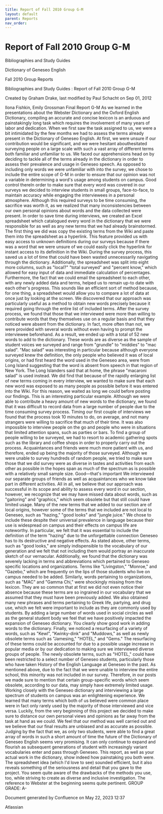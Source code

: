 ```yaml
---
title: Report of Fall 2010 Group G-M
layout: default
parent: Reports
nav_order:
---
```


# Report of Fall 2010 Group G-M

Bibliographies and Study Guides

Dictionary of Geneseo English

Fall 2010 Group Reports

Bibliographies and Study Guides : Report of Fall 2010 Group G-M

Created by  Graham Drake, last modified by  Paul Schacht on Sep 01, 2012

Ilona Fishkin, Emily Grossman Final Report G-M  As we learned in the presentations about the Webster Dictionary and the Oxford English Dictionary, compiling an accurate and concise lexicon is an arduous and painstakingly long task which requires the involvement of many years of labor and dedication. When we first saw the task assigned to us, we were a bit intimidated by the few months we had to assess the terms already present in the Dictionary of Geneseo English. At first, we were unsure if our contribution would be significant, and we were hesitant abouthesitated surveying people on a large scale with such a vast array of different terms both familiar and unfamiliar to us. We faced our apprehensions head on by deciding to tackle all of the terms already in the dictionary in order to assess their prevalence and usage in Geneseo speech.  As opposed to including only words we were unfamiliar with into the survey, we chose to include the entire scope of G-M in order to ensure that our opinion was not a variable in determining a word's usage among students on campus. Good control thereIn order to make sure that every word was covered in our surveys we decided to interview students in small groups, face-to-face, to maintain accuracy while engaging the interviewees in a personal atmosphere. Although this required surveys to be time consuming, the sacrifice was worth it, as we realized that many inconsistencies between our own personal opinions about words and the data collected were present.  In order to save time during interviews, we created an Excel spreadsheet which catalogued every word in the dictionary that we were responsible for as well as any new terms that we had already brainstormed. The first thing we did was copy the existing terms from the Wiki and paste them into the spreadsheet as a hyperlink. This feature provided us with easy access to unknown definitions during our surveys because if there was a word that we were unsure of we could easily click the hyperlink for instant access to its definition in the Wiki. During the survey process, this saved us a lot of time that could have been wasted unnecessarily navigating through the dictionary. Additionally, the spreadsheet was split into eight more columns, such as &quot;local?&quot; &quot;total surveyed&quot; and &quot;percent know,&quot; which allowed for easy input of data and immediate calculation of percentages. Furthermore, the fact that we could email the spreadsheet to each other, with any newly added data and terms, helped us to remain up-to date with each other's progress. This sounds like an efficient sort of method because, for one thing, a spreadsheet would allow you to compare a lot of data at once just by looking at the screen. We discovered that our approach was particularly useful as a method to obtain new words precisely because it required going through the entire list of included terms. After the survey process, we found that those that we interviewed were more than willing to contribute words that they themselves use on a regular basis and that they noticed were absent from the dictionary. In fact, more often than not, we were provided with several words without even having to prompt the interviewee beforehand. As a result, we ended up with a total of 52 new words to add to the dictionary. These words are as diverse as the sample of student voices we surveyed and range from &quot;grundle&quot; to &quot;middies&quot; to &quot;mac salad&quot;. &quot;Mac salad&quot; was interesting in particular because although everyone surveyed knew the definition, the only people who believed it was of local origins, or had first heard the word used in the Geneseo area, were from Long Island suggesting that the word is absent from speech in that region of New York. The Long Islanders said that at home, the phrase &quot;macaroni salad&quot; is used instead. We did find that because of the rapidly enlarging list of new terms coming in every interview, we wanted to make sure that each new word was exposed to as many people as possible before it was entered into the Wiki. For this reason, we waited as long we could before posting our findings. This is an interesting particular example. Although we were able to contribute a heavy amount of new words to the dictionary, we found that it was difficult to record data from a large number of people due to the time consuming survey process. Timing our first couple of interviews we found that the process took 10 minutes to do, on average, and not many strangers were willing to sacrifice that much of their time. It was also impossible to interview people on the go and people who were in situations that limited attention spans, such as parties or bars. To find a group of people willing to be surveyed, we had to resort to academic gathering spots such as the library and coffee shops in order to properly carry out the process. Acquaintances and friends were much more patient with us, and therefore, ended up being the majority of those surveyed. Although we were unable to survey hundreds of random people, we tried to make sure those that we did survey were as diverse in tastes and activities from each other as possible in the hopes span as much of the spectrum as is possible with a relatively small sample size. Good—that's important We interviewed our separate groups of friends as well as acquaintances who we know take part in different activities. All in all, we believe that our approach was successful in its scope and ability to assess every word in our section, however, we recognize that we may have missed data about words, such as &quot;gaitoring&quot; and &quot;graphics,&quot; which seem obsolete but that still could have limited usage.  Many of the new terms that we added to our section are of local origins, however some of the terms that we included are not local to Geneseo, such as &quot;hazing,&quot; &quot;good looks&quot; and &quot;jungle juice.&quot; We chose to include these despite their universal prevalence in language because their use is widespread on campus and their effects on campus life are noteworthy. In particular, we felt that it was essential to include the definition of the term &quot;hazing&quot; due to the unforgettable connection Geneseo has to its destructive and negative effects. As stated above, other terms, such as &quot;good looks,&quot; are simply indispensible to the vocabulary of our generation and we felt that not including them would portray an inaccurate sketch of our vernacular.  Additionally, we found that the dictionary was severely lacking in terms and abbreviations which pertained to Geneseo specific locations and organizations. Terms like &quot;Livingston,&quot; &quot;Monroe,&quot; and &quot;Gazebo,&quot; which are frequently on the lips of those students who live on campus needed to be added. Similarly, words pertaining to organizations, such as &quot;MAC&quot; and &quot;Gamma Chi,&quot; were shockingly missing from the lexicon. They are so common that at first we did not even notice their absence because these terms are so ingrained in our vocabulary that we assumed that they must have been previously added. We also obtained many new phrases and terms pertaining to Greek life, partying, and drug use, which we felt were important to include as they are commonly used by students. By adding a large number of words used in social circles as well as the general student body we feel that we have positively impacted the expansion of Geneseo dictionary. You clearly show good work in adding words to the dictionary. Finally, we noticed a resurfacing of a variety of words, such as &quot;Kewl&quot;, &quot;Kwinky-dink&quot; and &quot;Muddows,&quot; as well as newly obsolete terms such as &quot;Jamesing,&quot; &quot;HOTEL,&quot; and &quot;Gems.&quot; The resurfacing of these terms could be accounted for due to a possible usage increase in popular media or by our dedication to making sure we interviewed diverse groups of people. The newly obsolete terms, such as &quot;HOTEL,&quot; could have been restricted to a select number of Geneseo students, particularly those who have taken History of the English Language at Geneseo in the past. As mentioned above, due to the fact that we were unable to interview the entire school, this minority was not included in our survey. Therefore, in our posts we made sure to mention that certain group-specific words which seem obsolete, according to our data, may simply have extremely limited usage.  Working closely with the Geneseo dictionary and interviewing a large spectrum of students on campus was an enlightening experience. We learned that many terms which both of us believed were common place were in fact only rarely used by the majority of those interviewed and vice versa. Luckily, from the very beginning of this project we decided to make sure to distance our own personal views and opinions as far away from the task at hand as we could. We feel that our method was well carried out and we believe that our final results are unbiased and as accurate as possible. Judging by the fact that we, as only two students, were able to find a great array of words in such a short amount of time the future of the Dictionary of Geneseo English seems very promising. It can only continue to expand and flourish as subsequent generations of student with increasingly variant vocabularies enter and pass through Geneseo.  This report, as well as your actual work in the dictionary, show indeed how painstaking you both were. The spreadsheet idea (which I'd love to see) sounded efficient, but it also reveals something of the seriousness and detail that you gave to the project. You seem quite aware of the drawbacks of the methods you use, too, while striving to create as diverse and inclusive investigation.  The reference to Webster at the beginning seems quite pertinent.  GROUP GRADE: A-

Document generated by Confluence on May 22, 2023 12:37

Atlassian
